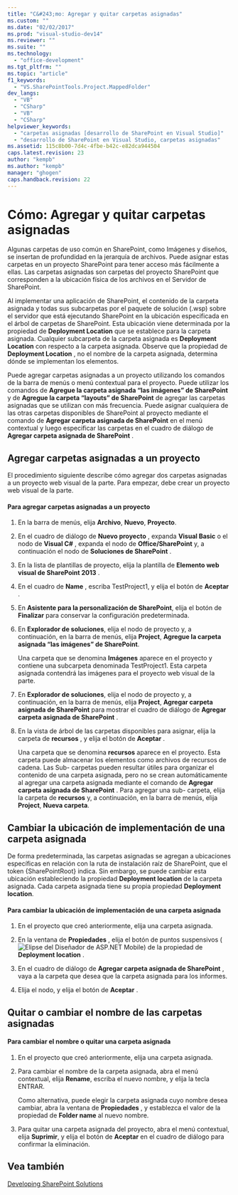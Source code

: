 ```yaml
---
title: "C&#243;mo: Agregar y quitar carpetas asignadas"
ms.custom: ""
ms.date: "02/02/2017"
ms.prod: "visual-studio-dev14"
ms.reviewer: ""
ms.suite: ""
ms.technology: 
  - "office-development"
ms.tgt_pltfrm: ""
ms.topic: "article"
f1_keywords: 
  - "VS.SharePointTools.Project.MappedFolder"
dev_langs: 
  - "VB"
  - "CSharp"
  - "VB"
  - "CSharp"
helpviewer_keywords: 
  - "carpetas asignadas [desarrollo de SharePoint en Visual Studio]"
  - "desarrollo de SharePoint en Visual Studio, carpetas asignadas"
ms.assetid: 115c8b00-7d4c-4fbe-b42c-e82dca944504
caps.latest.revision: 23
author: "kempb"
ms.author: "kempb"
manager: "ghogen"
caps.handback.revision: 22
---
```

# C&#243;mo: Agregar y quitar carpetas asignadas
  Algunas carpetas de uso común en SharePoint, como Imágenes y diseños, se insertan de profundidad en la jerarquía de archivos.  Puede asignar estas carpetas en un proyecto SharePoint para tener acceso más fácilmente a ellas.  Las carpetas asignadas son carpetas del proyecto SharePoint que corresponden a la ubicación física de los archivos en el Servidor de SharePoint.  
  
 Al implementar una aplicación de SharePoint, el contenido de la carpeta asignada y todas sus subcarpetas por el paquete de solución \(.wsp\) sobre el servidor que está ejecutando SharePoint en la ubicación especificada en el árbol de carpetas de SharePoint.  Esta ubicación viene determinada por la propiedad de **Deployment Location** que se establece para la carpeta asignada.  Cualquier subcarpeta de la carpeta asignada es **Deployment Location** con respecto a la carpeta asignada.  Observe que la propiedad de **Deployment Location** , no el nombre de la carpeta asignada, determina dónde se implementan los elementos.  
  
 Puede agregar carpetas asignadas a un proyecto utilizando los comandos de la barra de menús o menú contextual para el proyecto.  Puede utilizar los comandos de **Agregue la carpeta asignada “las imágenes” de SharePoint** y de **Agregue la carpeta “layouts” de SharePoint** de agregar las carpetas asignadas que se utilizan con más frecuencia.  Puede asignar cualquiera de las otras carpetas disponibles de SharePoint al proyecto mediante el comando de **Agregar carpeta asignada de SharePoint** en el menú contextual y luego especificar las carpetas en el cuadro de diálogo de **Agregar carpeta asignada de SharePoint** .  
  
## Agregar carpetas asignadas a un proyecto  
 El procedimiento siguiente describe cómo agregar dos carpetas asignadas a un proyecto web visual de la parte.  Para empezar, debe crear un proyecto web visual de la parte.  
  
#### Para agregar carpetas asignadas a un proyecto  
  
1.  En la barra de menús, elija **Archivo**, **Nuevo**, **Proyecto**.  
  
2.  En el cuadro de diálogo de **Nuevo proyecto** , expanda **Visual Basic** o el nodo de **Visual C\#** , expanda el nodo de **Office\/SharePoint** y, a continuación el nodo de **Soluciones de SharePoint** .  
  
3.  En la lista de plantillas de proyecto, elija la plantilla de **Elemento web visual de SharePoint 2013** .  
  
4.  En el cuadro de **Name** , escriba TestProject1, y elija el botón de **Aceptar** .  
  
5.  En **Asistente para la personalización de SharePoint**, elija el botón de **Finalizar** para conservar la configuración predeterminada.  
  
6.  En **Explorador de soluciones**, elija el nodo de proyecto y, a continuación, en la barra de menús, elija **Project**, **Agregue la carpeta asignada “las imágenes” de SharePoint**.  
  
     Una carpeta que se denomina **Imágenes** aparece en el proyecto y contiene una subcarpeta denominada TestProject1.  Esta carpeta asignada contendrá las imágenes para el proyecto web visual de la parte.  
  
7.  En **Explorador de soluciones**, elija el nodo de proyecto y, a continuación, en la barra de menús, elija **Project**, **Agregar carpeta asignada de SharePoint** para mostrar el cuadro de diálogo de **Agregar carpeta asignada de SharePoint** .  
  
8.  En la vista de árbol de las carpetas disponibles para asignar, elija la carpeta de **recursos** , y elija el botón de **Aceptar** .  
  
     Una carpeta que se denomina **recursos** aparece en el proyecto.  Esta carpeta puede almacenar los elementos como archivos de recursos de cadena.  Las Sub\- carpetas pueden resultar útiles para organizar el contenido de una carpeta asignada, pero no se crean automáticamente al agregar una carpeta asignada mediante el comando de **Agregar carpeta asignada de SharePoint** .  Para agregar una sub\- carpeta, elija la carpeta de **recursos** y, a continuación, en la barra de menús, elija **Project**, **Nueva carpeta**.  
  
## Cambiar la ubicación de implementación de una carpeta asignada  
 De forma predeterminada, las carpetas asignadas se agregan a ubicaciones específicas en relación con la ruta de instalación raíz de SharePoint, que el token {SharePointRoot} indica.  Sin embargo, se puede cambiar esta ubicación estableciendo la propiedad **Deployment location** de la carpeta asignada.  Cada carpeta asignada tiene su propia propiedad **Deployment location**.  
  
#### Para cambiar la ubicación de implementación de una carpeta asignada  
  
1.  En el proyecto que creó anteriormente, elija una carpeta asignada.  
  
2.  En la ventana de **Propiedades** , elija el botón de puntos suspensivos \(![Elipse del Diseñador de ASP.NET Mobile](~/docs/sharepoint/media/mwellipsis.gif "Elipse del Diseñador de ASP.NET Mobile")\) de la propiedad de **Deployment location** .  
  
3.  En el cuadro de diálogo de **Agregar carpeta asignada de SharePoint** , vaya a la carpeta que desea que la carpeta asignada para los informes.  
  
4.  Elija el nodo, y elija el botón de **Aceptar** .  
  
## Quitar o cambiar el nombre de las carpetas asignadas  
  
#### Para cambiar el nombre o quitar una carpeta asignada  
  
1.  En el proyecto que creó anteriormente, elija una carpeta asignada.  
  
2.  Para cambiar el nombre de la carpeta asignada, abra el menú contextual, elija **Rename**, escriba el nuevo nombre, y elija la tecla ENTRAR.  
  
     Como alternativa, puede elegir la carpeta asignada cuyo nombre desea cambiar, abra la ventana de **Propiedades** , y establezca el valor de la propiedad de **Folder name** al nuevo nombre.  
  
3.  Para quitar una carpeta asignada del proyecto, abra el menú contextual, elija **Suprimir**, y elija el botón de **Aceptar** en el cuadro de diálogo para confirmar la eliminación.  
  
## Vea también  
 [Developing SharePoint Solutions](../sharepoint/developing-sharepoint-solutions.md)  
  
  